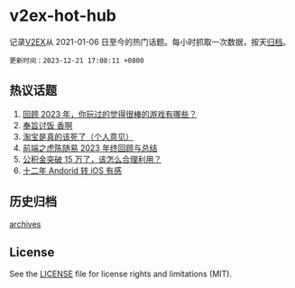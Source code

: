 # v2ex-hot-hub

 记录[V2EX](https://www.v2ex.com/)从 2021-01-06 日至今的热门话题。每小时抓取一次数据，按天[归档](archives)。

`更新时间：2023-12-21 17:08:11 +0800`

## 热议话题

1. [回顾 2023 年，你玩过的觉得很棒的游戏有哪些？](https://www.v2ex.com/t/1002140)
1. [奉旨讨饭 香啊](https://www.v2ex.com/t/1002169)
1. [淘宝是真的该死了（个人意见）](https://www.v2ex.com/t/1002138)
1. [前端之虎陈随易 2023 年终回顾与总结](https://www.v2ex.com/t/1002274)
1. [公积金突破 15 万了，该怎么合理利用？](https://www.v2ex.com/t/1002139)
1. [十二年 Andorid 转 iOS 有感](https://www.v2ex.com/t/1002077)

## 历史归档

[archives](archives)

## License

See the [LICENSE](LICENSE) file for license rights and limitations (MIT).
